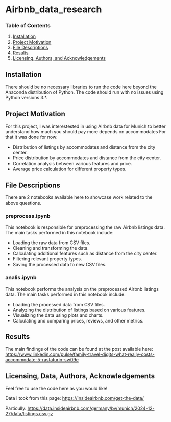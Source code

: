 # Airbnb_data_research

### Table of Contents

1. [Installation](#installation)
2. [Project Motivation](#motivation)
3. [File Descriptions](#files)
4. [Results](#results)
5. [Licensing, Authors, and Acknowledgements](#licensing)

## Installation <a name="installation"></a>

There should be no necessary libraries to run the code here beyond the Anaconda distribution of Python.  The code should run with no issues using Python versions 3.*.

## Project Motivation<a name="motivation"></a>

For this project, I was interestested in using Airbnb data for Munich to better understand how much you should pay more depends on accommodates
For that it was done for now:

- Distribution of listings by accommodates and distance from the city center.
- Price distribution by accommodates and distance from the city center.
- Correlation analysis between various features and price.
- Average price calculation for different property types.


## File Descriptions <a name="files"></a>

There are 2 notebooks available here to showcase work related to the above questions.
### preprocess.ipynb

This notebook is responsible for preprocessing the raw Airbnb listings data. The main tasks performed in this notebook include:

- Loading the raw data from CSV files.
- Cleaning and transforming the data.
- Calculating additional features such as distance from the city center.
- Filtering relevant property types.
- Saving the processed data to new CSV files.

### analis.ipynb

This notebook performs the analysis on the preprocessed Airbnb listings data. The main tasks performed in this notebook include:

- Loading the processed data from CSV files.
- Analyzing the distribution of listings based on various features.
- Visualizing the data using plots and charts.
- Calculating and comparing prices, reviews, and other metrics.

## Results<a name="results"></a>

The main findings of the code can be found at the post available here: https://www.linkedin.com/pulse/family-travel-digits-what-really-costs-accommodate-5-rastaturin-sw09e

## Licensing, Data, Authors, Acknowledgements<a name="licensing"></a>

Feel free to use the code here as you would like!

Data i took from this page: https://insideairbnb.com/get-the-data/

Particully: https://data.insideairbnb.com/germany/bv/munich/2024-12-27/data/listings.csv.gz

